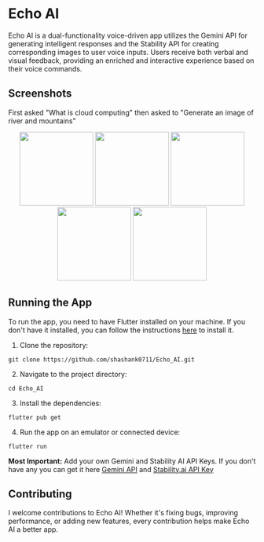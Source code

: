 # Echo AI

Echo AI is a dual-functionality voice-driven app utilizes the Gemini API for generating intelligent responses and the Stability API for creating corresponding images to user voice inputs. Users receive both verbal and visual feedback, providing an enriched and interactive experience based on their voice commands.

## Screenshots

First asked "What is cloud computing" then asked to "Generate an image of river and mountains"

<p align="center">
  <img src="https://i.postimg.cc/kGgydWH2/Screenshot-20240715-171116.jpg" width="150" />
  <img src="https://i.postimg.cc/Dwx6Bjpt/Screenshot-20240715-171129.jpg" width="150" />
  <img src="https://i.postimg.cc/4dHTJhhx/Screenshot-20240715-171139.jpg" width="150" />
  <img src="https://i.postimg.cc/JnxjzGwS/Screenshot-20240715-171220.jpg" width="150" />
  <img src="https://i.postimg.cc/FsrNSzMD/Screenshot-20240715-171537.jpg" width="150" />
  

## Running the App

To run the app, you need to have Flutter installed on your machine. If you don't have it installed, you can follow the instructions [here](https://flutter.dev/docs/get-started/install) to install it.

1. Clone the repository:

```CMD
git clone https://github.com/shashank0711/Echo_AI.git
```

2. Navigate to the project directory:

```CMD
cd Echo_AI
```

3. Install the dependencies:

```CMD
flutter pub get
```

4. Run the app on an emulator or connected device:

```CMD
flutter run
```

**Most Important:**
Add your own Gemini and Stability AI API Keys. If you don't have any you can get it here [Gemini API](https://aistudio.google.com/app/apikey) and [Stability.ai API Key](https://platform.stability.ai/account/keys)
## Contributing

I welcome contributions to Echo AI! Whether it's fixing bugs, improving performance, or adding new features, every contribution helps make Echo AI a better app.
